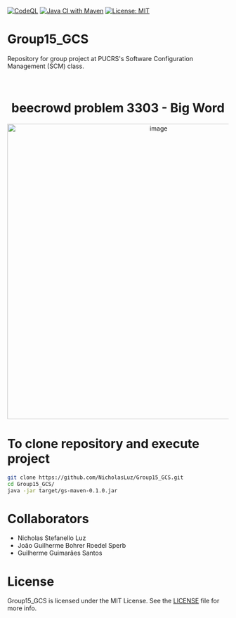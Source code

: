 [![CodeQL](https://github.com/NicholasLuz/Group15_GCS/actions/workflows/codeql.yml/badge.svg?branch=main)](https://github.com/NicholasLuz/Group15_GCS/actions/workflows/codeql.yml)
[![Java CI with Maven](https://github.com/NicholasLuz/Group15_GCS/actions/workflows/maven.yml/badge.svg?branch=main)](https://github.com/NicholasLuz/Group15_GCS/actions/workflows/maven.yml)
[![License: MIT](https://img.shields.io/badge/License-MIT-yellow.svg)](https://opensource.org/licenses/MIT)
# Group15_GCS
Repository for group project at PUCRS's Software Configuration Management (SCM) class.

<br />

<h1 align="center">beecrowd problem 3303 - Big Word</h1>

<div align="center">
  <img width="673" alt="image" src="https://user-images.githubusercontent.com/101582254/190840961-13f18a44-27fc-41d0-9a44-f6f2d63e5141.png">
</div>

<h1> To clone repository and execute project</h1>

```bash
git clone https://github.com/NicholasLuz/Group15_GCS.git
cd Group15_GCS/
java -jar target/gs-maven-0.1.0.jar
```

<h1>Collaborators</h1>

- Nicholas Stefanello Luz
- João Guilherme Bohrer Roedel Sperb
- Guilherme Guimarães Santos

<h1>License</h1>

Group15_GCS is licensed under the MIT License. See the [LICENSE](https://opensource.org/licenses/MIT) file for more info.

